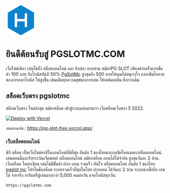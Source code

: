![PGSLOTMC](https://github.com/vercel/vercel/blob/main/packages/frameworks/logos/hexo.svg)

# ยินดีต้อนรับสู่ PGSLOTMC.COM

เว็บไซต์เดียว เล่นได้ทั้ง สล็อตออนไลน์ และ ยิงปลา หากท่าน สมัครPG SLOT เพียงฝากครั้งแรกขั้นต่ำ 100 บาท รับโบนัสทันที 50% [PgSotMc](https://pg-slot-free.vercel.app/) สูงสุดถึง 500 บาทให้คุณได้สนุกจุใจ และเพิ่มโอกาส ของการออกโบนัส ให้สูงขึ้น เติมเต็มทุกความสุขของการเล่น ให้เพลิดเพลิน ยิ่งกว่าเดิม.

## สล็อตเว็บตรง pgslotmc

สล็อตเว็บตรง ใหม่ล่าสุด สมัครสล็อต เข้าสู่ระบบเล่นผ่านเรา เว็บสล็อตเว็บตรง ปี 2022.

[![Deploy with Vercel](https://vercel.com/button)](https://vercel.com/new/clone?repository-url=https://github.com/vercel/vercel/tree/main/examples/hexo&template=hexo)

_ทดลองเล่น : https://pg-slot-free.vercel.app/_

### เว็บสล็อตออนไลน์

พีจี สล็อต เป็นเว็บไซต์คาสิโนออนไลน์ที่ดีที่สุด อันดับ 1 ของไทยและเอเชียโดยเฉพาะสล็อตออนไลน์. เล่นตอนนี้และรับรางวัลแจ็คพอต! สล็อตออนไลน์ สมัครสล็อต ถอนได้ไม่จำกัด สูงสุดวันละ 2 ล้าน. เว็บสล็อต โคตรเซียน เล่นไม่มีขั้นต่ำ ฝาก-ถอน รวดเร็ว ทันใจ สล็อตออนไลน์ อันดับ 1 ของไทย [pgslot mc](https://pgslotmc.com)  โปรโมชั่นสล็อต ระบบรวดเร็วที่สุดในไทย ฝากถอน ได้วันละ 2 ล้าน ระบบน่าเชื่อถือ เล่นได้ จ่ายจริง การันตรีผู้เล่นมากกว่า 5,000 คนต่อวัน แจกโบนัสทุกวัน:

```shell
https://pgslotmc.com
```
